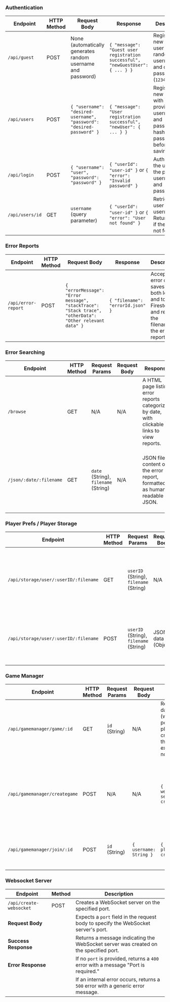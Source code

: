 ### Authentication
| **Endpoint**                | **HTTP Method** | **Request Body**                                                    | **Response**                                                   | **Description**                                                                 |
|-----------------------------|-----------------|--------------------------------------------------------------------|---------------------------------------------------------------|---------------------------------------------------------------------------------|
| `/api/guest`                | POST            | None (automatically generates random username and password)       | `{ "message": "Guest user registration successful", "newGuestUser": { ... } }` | Registers a new guest user with a random username and default password (`1234`). |
| `/api/users`                | POST            | `{ "username": "desired-username", "password": "desired-password" }` | `{ "message": "User registration successful", "newUser": { ... } }`  | Registers a new user with a provided username and password, hashing the password before saving. |
| `/api/login`                | POST            | `{ "username": "user", "password": "password" }`                   | `{ "userId": "user-id" }` or `{ "error": "Invalid password" }` | Authenticates the user with the provided username and password.    |
| `/api/users/id`            | GET             | `username` (query parameter)                                       | `{ "userId": "user-id" }` or `{ "error": "User not found" }` | Retrieves the user ID by username. Returns 404 if the user is not found.        |

### Error Reports
| **Endpoint**                | **HTTP Method** | **Request Body**                                                    | **Response**                                                   | **Description**                                                                 |
|-----------------------------|-----------------|--------------------------------------------------------------------|---------------------------------------------------------------|---------------------------------------------------------------------------------|
| `/api/error-report`         | POST            | `{ "errorMessage": "Error message", "stackTrace": "Stack trace", "otherData": "Other relevant data" }` | `{ "filename": "errorId.json" }`                                | Accepts error data, saves it both locally and to Firestore, and returns the filename of the error report. |

### Error Searching
| **Endpoint**                | **HTTP Method** | **Request Params**                                              | **Request Body**         | **Response**                                                       | **Description**                                                             |
|-----------------------------|-----------------|-----------------------------------------------------------------|--------------------------|--------------------------------------------------------------------|-----------------------------------------------------------------------------|
| `/browse`                   | GET             | N/A                                                             | N/A                      | A HTML page listing error reports categorized by date, with clickable links to view reports. | Serves an HTML page listing error reports, with collapsible file categories by date. |
| `/json/:date/:filename`     | GET             | `date` (String), `filename` (String)                            | N/A                      | JSON file content of the error report, formatted as human-readable JSON. | Fetches a specific error report in JSON format by date and filename. Returns 404 if file not found. |


### Player Prefs / Player Storage
| **Endpoint**                | **HTTP Method** | **Request Params**                                               | **Request Body**             | **Response**                                                         | **Description**                                                           |
|-----------------------------|-----------------|------------------------------------------------------------------|------------------------------|----------------------------------------------------------------------|---------------------------------------------------------------------------|
| `/api/storage/user/:userID/:filename` | GET             | `userID` (String), `filename` (String)                           | N/A                          | If the file exists, returns the stored JSON data. If not, returns 404 with an error message. | Retrieves a JSON file for a specific user from both Firestore and local storage (fallback). |
| `/api/storage/user/:userID/:filename` | POST            | `userID` (String), `filename` (String)                           | JSON data (Object)           | `{ message: 'Data saved successfully' }`                              | Saves JSON data both in Firestore and to a local file for a specific user. |

### Game Manager
| **Endpoint**                | **HTTP Method** | **Request Params**                                               | **Request Body**             | **Response**                                                         | **Description**                                                           |
|-----------------------------|-----------------|------------------------------------------------------------------|------------------------------|----------------------------------------------------------------------|---------------------------------------------------------------------------|
| `/api/gamemanager/game/:id` | GET             | `id` (String)                                                    | N/A                          | Returns game data (websocket port, seed, players, createdAt) if the game exists. 404 if not found. | Retrieves information about a specific game by its ID. |
| `/api/gamemanager/creategame` | POST            | N/A                                                             | N/A                          | `{ gameID, websocketPort, seed, createdAt }`                         | Creates a new game with a random game ID, websocket port, and seed, and stores it in Firestore and locally. |
| `/api/gamemanager/join/:id` | POST            | `id` (String)                                                    | `{ username: String }`        | `{ message, players, seed, createdAt }`                             | Adds a player to a game by the specified game ID.                          |


### Websocket Server
| **Endpoint**                  | **Method** | **Description**                                                                 |
|-------------------------------|------------|---------------------------------------------------------------------------------|
| `/api/create-websocket`        | POST       | Creates a WebSocket server on the specified port.                               |
| **Request Body**               |            | Expects a `port` field in the request body to specify the WebSocket server's port. |
| **Success Response**           |            | Returns a message indicating the WebSocket server was created on the specified port. |
| **Error Response**             |            | If no `port` is provided, returns a `400` error with a message "Port is required." |
|                               |            | If an internal error occurs, returns a `500` error with a generic error message. |
